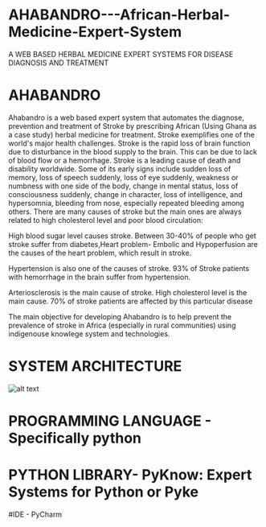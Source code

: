 # AHABANDRO---African-Herbal-Medicine-Expert-System
A WEB BASED HERBAL MEDICINE EXPERT SYSTEMS FOR DISEASE DIAGNOSIS AND TREATMENT

# AHABANDRO
Ahabandro is a web based expert system that automates the diagnose, prevention and treatment of Stroke by prescribing African (Using Ghana as a case study) herbal medicine for treatment. Stroke exemplifies one of the world's major health challenges. Stroke is the rapid loss of brain function due to disturbance in the blood supply to the brain. This can be due to lack of blood flow or a hemorrhage. Stroke is a leading cause of death and disability worldwide. Some of its early signs include sudden loss of memory, loss of speech suddenly, loss of eye suddenly, weakness or numbness with one side of the body, change in mental status, loss of consciousness suddenly, change in character, loss of intelligence, and hypersomnia, bleeding from nose, especially repeated bleeding among others.
There are many causes of stroke but the main ones are always related to high cholesterol level and poor blood circulation:

High blood sugar level causes stroke. Between 30-40% of people who get stroke suffer from diabetes,Heart problem- Embolic and Hypoperfusion are the causes of the heart problem, which result in stroke.

Hypertension is also one of the causes of stroke. 93% of Stroke patients with hemorrhage in the brain suffer from hypertension.

Arteriosclerosis is the main cause of stroke. High cholesterol level is the main cause. 70% of stroke patients are affected by this particular disease

The main objective for developing Ahabandro is to help prevent the prevalence of stroke in Africa (especially in rural communities) using indigenouse knowlege system and technologies.

# SYSTEM ARCHITECTURE

![alt text](Screenshots/architecture.PNG "Description goes here")

# PROGRAMMING LANGUAGE - Specifically python

# PYTHON LIBRARY- PyKnow: Expert Systems for Python or Pyke

#IDE - PyCharm

